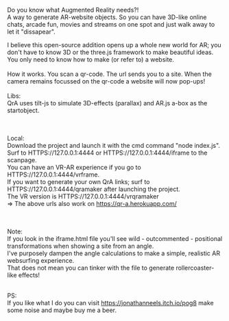 Do you know what Augmented Reality needs?! <br>
A way to generate AR-website objects. So you can have 3D-like online chats, arcade fun, movies and streams on one spot and just walk away to let it "dissapear". 

I believe this open-source addition opens up a whole new world for AR; you don't have to know 3D or the three.js framework to make beautiful ideas. <br>You only need to know how to make (or refer to) a website.
<br><br>
How it works. 
You scan a qr-code. The url sends you to a site. When the camera remains focussed on the qr-code a website will now pop-ups! 
<br><br>
Libs:<br>
QrA uses tilt-js to simulate 3D-effects (parallax) and AR.js a-box as the startobject. 

<br><br>
Local:<br>
Download the project and launch it with the cmd command "node index.js".<br>
Surf to  HTTPS://127.0.0.1:4444 or  HTTPS://127.0.0.1:4444/iframe to the scanpage. <br>
You can have an VR-AR experience if you go to  HTTPS://127.0.0.1:4444/vrframe.<br>
If you want to generate your own QrA links; surf to  HTTPS://127.0.0.1:4444/qramaker after launching the project. <br>
The VR version is  HTTPS://127.0.0.1:4444/vrqramaker<br>
=> The above urls also work on https://qr-a.herokuapp.com/ 

<br><br>
Note:<br>
If you look in the iframe.html file you'll see wild - outcommented - positional transformations when showing a site from an angle. <br>I've purposely dampen the angle calculations to make a simple, realistic AR websurfing experience. <br>
That does not mean you can tinker with the file to generate rollercoaster-like effects! 
<br><br>



PS:<br>
If you like what I do you can visit https://jonathanneels.itch.io/pog8 make some noise and maybe buy me a beer.
